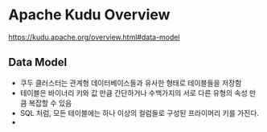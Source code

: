 # Apache Kudu Overview

https://kudu.apache.org/overview.html#data-model

## Data Model

- 쿠두 클러스터는 관계형 데이터베이스들과 유사한 형태로 테이블들을 저장함
- 테이블은 바이너리 키와 값 만큼 간단하거나 수백가지의 서로 다른 유형의 속성 만큼 복잡할 수 있음 
- SQL 처럼, 모든 테이블에는 하나 이상의 컬럼들로 구성된 프라이머리 키를 가진다. 
-   

